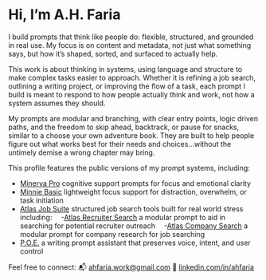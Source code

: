 # Hi, I’m A.H. Faria

I build prompts that think like people do: flexible, structured, and grounded in real use. My focus is on content and metadata, not just what something says, but how it’s shaped, sorted, and surfaced to actually help.

This work is about thinking in systems, using language and structure to make complex tasks easier to approach. Whether it is refining a job search, outlining a writing project, or improving the flow of a task, each prompt I build is meant to respond to how people actually think and work, not how a system assumes they should.

My prompts are modular and branching, with clear entry points, logic driven paths, and the freedom to skip ahead, backtrack, or pause for snacks, similar to a choose your own adventure book. They are built to help people figure out what works best for their needs and choices...without the untimely demise a wrong chapter may bring.

This profile features the public versions of my prompt systems, including:

- [Minerva Pro](https://github.com/AHFaria/minerva-suite-pro-v3-5) cognitive support prompts for focus and emotional clarity  
- [Minnie Basic](https://github.com/AHFaria/minerva-suite-minnie-basic-v3-5) lightweight focus support for distraction, overwhelm, or task initiation  
- [Atlas Job Suite](https://github.com/AHFaria/atlas-suite-job-search-pro-v4-2) structured job search tools built for real world stress including:
&emsp;-[Atlas Recruiter Search](https://github.com/AHFaria/docs-atlas-suite-recruiter-partner-prompt-v1-1/tree/main) a modular  prompt to aid in searching for potential recruiter outreach
&emsp;-[Atlas Company Search](https://github.com/AHFaria/docs-atlas-suite-company-search-v1-1-2) a modular prompt for company research for job searching
- [P.O.E.](https://github.com/AHFaria/poe-post-writing-assistant-v1-0/tree/main) a writing prompt assistant that preserves voice, intent, and user control  


Feel free to connect:
📬 [ahfaria.work@gmail.com](mailto:ahfaria.work@gmail.com)
🔗 [linkedin.com/in/ahfaria](https://linkedin.com/in/ahfaria)
